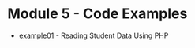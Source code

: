 # Module 5 - Code Examples

- [example01](https://github.com/belgort-clark/ctec-127-module-5-code-examples/example01) - Reading Student Data Using PHP